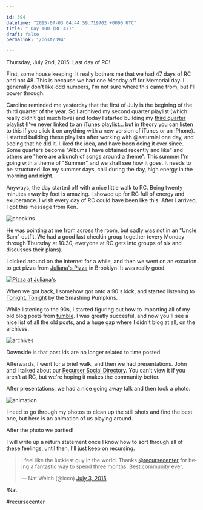 ```yaml
---

id: 394
datetime: "2015-07-03 04:44:59.719702 +0000 UTC"
title: " Day 100 (RC 47)"
draft: false
permalink: "/post/394"

---
```


Thursday, July 2nd, 2015: Last day of RC! 

First, some house keeping: It really bothers me that we had 47 days of RC and not 48. This is because we had one Monday off for Memorial day. I generally don't like odd numbers, I'm not sure where this came from, but I'll power through.

Caroline reminded me yesterday that the first of July is the begining of the third quarter of the year. So I archived my second quarter playlist (which really didn't get much love) and today I started building my [third quarter playlist](https://itunes.apple.com/us/playlist/q3y15-summer-time/idpl.ec290fda8528440783dc918fd0d730ea) (I've never linked to an iTunes playlist... but in theory you can listen to this if you click it on anything with a new version of iTunes or an iPhone). I started building these playlists after working with @saturnial one day, and seeing that he did it. I liked the idea, and have been doing it ever since. Some quarters become "Albums I have obtained recently and like" and others are "here are a bunch of songs around a theme". This summer I'm going with a theme of "Summer" and we shall see how it goes. It needs to be structured like my summer days, chill during the day, high energy in the morning and night.

Anyways, the day started off with a nice little walk to RC. Being twenty minutes away by foot is amazing. I showed up for RC full of energy and exuberance. I wish every day of RC could have been like this. After I arrived, I got this message from Ken.

![checkins](http://cl.natw.me/br3v/d)

He was pointing at me from across the room, but sadly was not in an "Uncle Sam" outfit. We had a good last checkin group together (every Monday through Thursday at 10:30, everyone at RC gets into groups of six and discusses their plans).

I dicked around on the internet for a while, and then we went on an excurion to get pizza from [Juliana's Pizza](http://www.julianaspizza.com/) in Brooklyn. It was really good.

<a href="https://www.flickr.com/photos/icco/19360483235" title="Pizza at Juliana&#x27;s by Nat Welch, on Flickr"><img src="https://c1.staticflickr.com/1/391/19360483235_bcc47217c9_b.jpg" alt="Pizza at Juliana&#x27;s"></a>

When we got back, I somehow got onto a 90's kick, and started listening to [Tonight, Tonight](http://genius.com/Smashing-pumpkins-tonight-tonight-lyrics/) by the Smashing Pumpkins.

While listening to the 90s, I started figuring out how to importing all of my old blog posts from [tumble](https://github.com/icco/tumble). I was greatly succesful, and now you'll see a nice list of all the old posts, and a huge gap where I didn't blog at all, on the archives. 

![archives](https://s3.amazonaws.com/f.cl.ly/items/3r3d1P3U0I2w2A2D2W37/0c2cffdd-f8d9-46d5-b40f-8bf6dd01ffaa.png)

Downside is that post Ids are no longer related to time posted.

Afterwards, I went for a brief walk, and then we had presentations. John and I talked about our [Recurser Social Directory](https://rsd.herokuapp.com). You can't view it if you aren't at RC, but we're hoping it makes the community better.

After presentations, we had a nice going away talk and then took a photo.

![animation](https://s3.amazonaws.com/f.cl.ly/items/3l10120y0g1K0p28370o/IMG_20150702_191134906-ANIMATION.gif)

I need to go through my photos to clean up the still shots and find the best one, but here is an animation of us playing around.

After the photo we partied!

I will write up a return statement once I know how to sort through all of these feelings, until then, I'll just keep on recursing.

<blockquote class="twitter-tweet" lang="en"><p lang="en" dir="ltr">I feel like the luckiest guy in the world. Thanks <a href="https://twitter.com/recursecenter">@recursecenter</a> for being a fantastic way to spend three months. Best community ever.</p>&mdash; Nat Welch (@icco) <a href="https://twitter.com/icco/status/616805178822496256">July 3, 2015</a></blockquote>
<script async src="//platform.twitter.com/widgets.js" charset="utf-8"></script>

/Nat

#recursecenter
